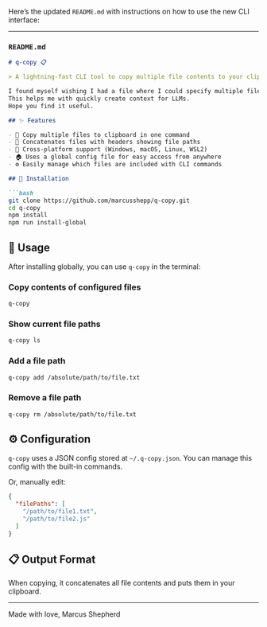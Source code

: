 Here’s the updated `README.md` with instructions on how to use the new CLI interface:

---

### `README.md`

````md
# q-copy 📋

> A lightning-fast CLI tool to copy multiple file contents to your clipboard

I found myself wishing I had a file where I could specify multiple files to copy to the clipboard.
This helps me with quickly create context for LLMs.
Hope you find it useful.

## ✨ Features

- 🚀 Copy multiple files to clipboard in one command
- 📄 Concatenates files with headers showing file paths
- 🔄 Cross-platform support (Windows, macOS, Linux, WSL2)
- 🏠 Uses a global config file for easy access from anywhere
- ⚙️ Easily manage which files are included with CLI commands

## 🔧 Installation

```bash
git clone https://github.com/marcusshepp/q-copy.git
cd q-copy
npm install
npm run install-global
````

## 🚀 Usage

After installing globally, you can use `q-copy` in the terminal:

### Copy contents of configured files

```bash
q-copy
```

### Show current file paths

```bash
q-copy ls
```

### Add a file path

```bash
q-copy add /absolute/path/to/file.txt
```

### Remove a file path

```bash
q-copy rm /absolute/path/to/file.txt
```

## ⚙️ Configuration

`q-copy` uses a JSON config stored at `~/.q-copy.json`. You can manage this config with the built-in commands.

Or, manually edit:

```json
{
  "filePaths": [
    "/path/to/file1.txt",
    "/path/to/file2.js"
  ]
}
```

## 📋 Output Format

When copying, it concatenates all file contents and puts them in your clipboard.

---

Made with love,
Marcus Shepherd

```
```
